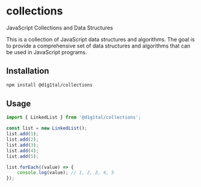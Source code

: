 # collections
JavaScript Collections and Data Structures

This is a collection of JavaScript data structures and algorithms. The goal is to provide a comprehensive set of data structures and algorithms that can be used in JavaScript programs.

## Installation

```bash
npm install @d1g1tal/collections
```

## Usage

```javascript
import { LinkedList } from '@d1g1tal/collections';

const list = new LinkedList();
list.add(1);
list.add(2);
list.add(3);
list.add(4);
list.add(5);

list.forEach((value) => {
	console.log(value); // 1, 2, 3, 4, 5
});
```

